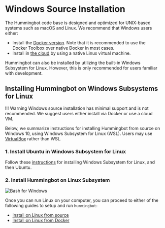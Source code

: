 # Windows Source Installation

The Hummingbot code base is designed and optimized for UNIX-based systems such as macOS and Linux. We recommend that Windows users either:

* Install the [Docker version](/installation/docker_windows). Note that it is recommended to use the Docker Toolbox over native Docker in most cases.
* Install in [the cloud](/installation/cloud) by using a native Linux virtual machine.

Hummingbot can also be installed by utilizing the built-in Windows Subsystem for Linux. However, this is only recommended for users familiar with development.

## Installing Hummingbot on Windows Subsystems for Linux

!!! Warning
    Windows source installation has minimal support and is not recommended. We suggest users either install via Docker or use a cloud VM.

Below, we summarize instructions for installing Hummingbot from source on Windows 10, using Windows Subsystem for Linux (WSL). Users may use <a href="ttps://www.virtualbox.org/" target="_blank">VirtualBox</a> rather than WSL.

### 1. Install Ubuntu in Windows Subsystem for Linux

Follow these <a href="https://docs.microsoft.com/en-us/windows/wsl/install-win10" target="_blank">instructions</a> for installing Windows Subsystem for Linux, and then Ubuntu.

### 2. Install Hummingbot on Linux Subsystem

![Bash for Windows](/assets/img/bash-for-windows.png)

Once you can run Linux on your computer, you can proceed to either of the following guides to setup and run `hummingbot`:

- [Install on Linux from source](/installation/linux/)
- [Install on Linux from Docker](/installation/docker_linux/)